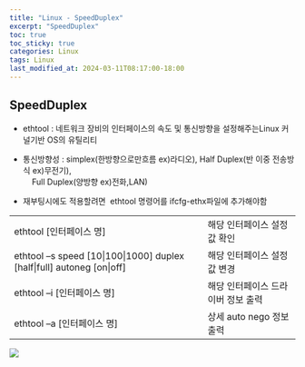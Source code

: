 ```yaml
---
title: "Linux - SpeedDuplex"
excerpt: "SpeedDuplex"
toc: true
toc_sticky: true
categories: Linux
tags: Linux
last_modified_at: 2024-03-11T08:17:00-18:00
---
```



## SpeedDuplex

- ethtool : 네트워크 장비의 인터페이스의 속도 및 통신방향을 설정해주는Linux 커널기반 OS의 유틸리티

- 통신방향성 : simplex(한방향으로만흐름 ex)라디오), Half Duplex(반 이중 전송방식 ex)무전기),  
    Full Duplex(양방향 ex)전화,LAN)

- 재부팅시에도 적용할려면  ethtool 명령어를 ifcfg-ethx파일에 추가해야함

|   |   |
|---|---|
|ethtool [인터페이스 명]|해당 인터페이스 설정 값 확인|
|ethtool –s speed [10\|100\|1000] duplex [half\|full] autoneg [on\|off]|해당 인터페이스 설정값 변경|
|ethtool –i [인터페이스 명]|해당 인터페이스 드라이버 정보 출력|
|ethtool –a [인터페이스 명]|상세 auto nego 정보 출력|

![](https://i.imgur.com/4I1zBE9.png)
